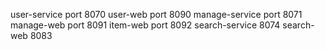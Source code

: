 user-service port 8070
user-web port 8090
manage-service port 8071
manage-web port 8091
item-web port 8092
search-service 8074
search-web 8083